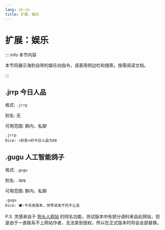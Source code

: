 ```yaml
---
lang: zh-cn
title: 扩展：娱乐
---
```


# 扩展：娱乐

::: info 本节内容

本节将展示海豹自带的娱乐向指令，请善用侧边栏和搜索，按需阅读文档。

:::

## .jrrp 今日人品

格式: `.jrrp`

别名: 无

可用范围: 群内、私聊

```
.jrrp
Dice: <折影>的今日人品为68
```



## .gugu 人工智能鸽子

格式: `.gugu`

别名: `.咕咕`

可用范围: 群内、私聊

```
.gugu
Dice: 🕊️:今天发版本，领导说发不完不让走
```

P.S. 灵感来自于 [狗头人网站](http://www.koboldgame.com/) 的同名功能，测试版本中有部分语料来自此网站，但是由于一直联系不上网站作者，无法拿到授权，所以在正式版本时将会全部替换。

